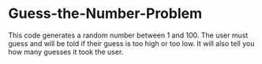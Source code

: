 # Guess-the-Number-Problem
This code generates a random number between 1 and 100. The user must guess and will be told if their guess is too high or too low. It will also tell you how many guesses it took the user.
